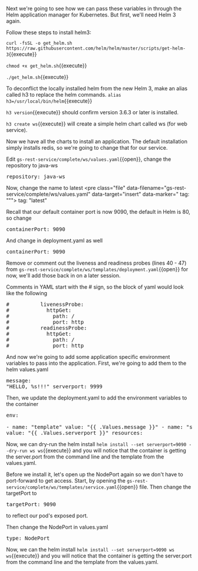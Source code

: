 Next we're going to see how we can pass these variables in through the Helm application manager for Kubernetes.  But first, we'll need Helm 3 again.

Follow these steps to install helm3:

`curl -fsSL -o get_helm.sh https://raw.githubusercontent.com/helm/helm/master/scripts/get-helm-3`{{execute}}

`chmod +x get_helm.sh`{{execute}}

`./get_helm.sh`{{execute}}

To deconflict the locally installed helm from the new Helm 3, make an alias called h3 to replace the helm commands.
`alias h3=/usr/local/bin/helm`{{execute}}

`h3 version`{{execute}} should confirm version 3.6.3 or later is installed.

`h3 create ws`{{execute}} will create a simple helm chart called ws (for web service).

Now we have all the charts to install an application.  The default installation simply installs redis, so we're going to change that for our service.

Edit `gs-rest-service/complete/ws/values.yaml`{{open}}, change the repository to java-ws <pre class="file" data-filename="gs-rest-service/complete/ws/values.yaml" data-target="insert" data-marker="  repository: nginx">  repository: java-ws</pre>

Now, change the name to latest <pre class="file" data-filename="gs-rest-service/complete/ws/values.yaml" data-target="insert" data-marker="  tag: """>  tag: "latest"</pre>

Recall that our default container port is now 9090, the default in Helm is 80, so change <pre class="file" data-filename="gs-rest-service/complete/ws/values.yaml" data-target="insert" data-marker="              containerPort: 80">              containerPort: 9090</pre>

And change in deployment.yaml as well <pre class="file" data-filename="gs-rest-service/complete/ws/templates/deployment.yaml" data-target="insert" data-marker="              containerPort: 80">              containerPort: 9090</pre>

Remove or comment out the liveness and readiness probes (lines 40 - 47) from `gs-rest-service/complete/ws/templates/deployment.yaml`{{open}} for now, we'll add those back in on a later session.

Comments in YAML start with the # sign, so the block of yaml would look like the following

<pre>
#          livenessProbe:
#            httpGet:
#              path: /
#              port: http
#          readinessProbe:
#            httpGet:
#              path: /
#              port: http
</pre>

And now we're going to add some application specific environment variables to pass into the application.  First, we're going to add them to the helm values.yaml <pre class="file" data-filename="gs-rest-service/complete/ws/values.yaml" data-target="append">message: "HELLO, %s!!!"
serverport: 9999</pre>

Then, we update the deployment.yaml to add the environment variables to the container <pre class="file" data-filename="gs-rest-service/complete/ws/templates/deployment.yaml" data-target="insert" data-marker="          resources:">          env:          
          - name: "template"
            value: "{{ .Values.message }}"
          - name: "server.port"
            value: "{{ .Values.serverport }}"
          resources:
</pre>

Now, we can dry-run the helm install `helm install --set serverport=9090 --dry-run ws ws`{{execute}}  and you will notice that the container is getting the server.port from the command line and the template from the values.yaml.

Before we install it, let's open up the NodePort again so we don't have to port-forward to get access.  Start, by opening the `gs-rest-service/complete/ws/templates/service.yaml`{{open}} file.  Then change the targetPort to <pre class="file" data-filename="gs-rest-service/complete/ws/templates/service.yaml" data-target="insert" data-marker="      targetPort: http">      targetPort: 9090</pre> to reflect our pod's exposed port. 

Then change the NodePort in values.yaml <pre class="file" data-filename="gs-rest-service/complete/ws/values.yaml" data-target="insert" data-marker="  type: ClusterIP">  type: NodePort</pre>

Now, we can the helm install `helm install --set serverport=9090 ws ws`{{execute}}  and you will notice that the container is getting the server.port from the command line and the template from the values.yaml.
